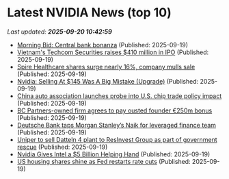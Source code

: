 # Latest NVIDIA News (top 10)
_Last updated: **2025-09-20 10:42:59**_

- [Morning Bid: Central bank bonanza](https://finance.yahoo.com/news/morning-bid-central-bank-bonanza-104058754.html) (Published: 2025-09-19)
- [Vietnam's Techcom Securities raises $410 million in IPO](https://biztoc.com/x/a9a9b0807adced9c) (Published: 2025-09-19)
- [Spire Healthcare shares surge nearly 16%, company mulls sale](https://biztoc.com/x/3e876838fef86978) (Published: 2025-09-19)
- [Nvidia: Selling At $145 Was A Big Mistake (Upgrade)](https://biztoc.com/x/b65906fcf5ab675d) (Published: 2025-09-19)
- [China auto association launches probe into U.S. chip trade policy impact](https://biztoc.com/x/3bdc139a473716b9) (Published: 2025-09-19)
- [BC Partners-owned firm agrees to pay ousted founder €250m bonus](https://biztoc.com/x/de0209429b0adf9d) (Published: 2025-09-19)
- [Deutsche Bank taps Morgan Stanley’s Naik for leveraged finance team](https://biztoc.com/x/2da291d24fe01458) (Published: 2025-09-19)
- [Uniper to sell Datteln 4 plant to ResInvest Group as part of government rescue](https://biztoc.com/x/c72f3d46ec819379) (Published: 2025-09-19)
- [Nvidia Gives Intel a $5 Billion Helping Hand](https://biztoc.com/x/36a48bf82111e357) (Published: 2025-09-19)
- [US housing shares shine as Fed restarts rate cuts](https://biztoc.com/x/1151c241a6f831ec) (Published: 2025-09-19)
